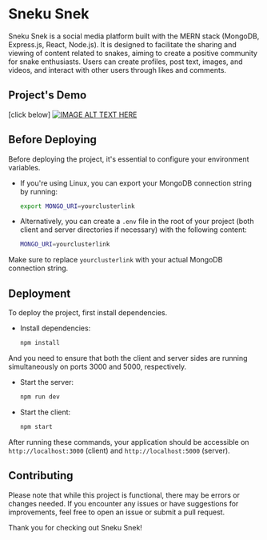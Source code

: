 # Sneku Snek

Sneku Snek is a social media platform built with the MERN stack (MongoDB, Express.js, React, Node.js). It is designed to facilitate the sharing and viewing of content related to snakes, aiming to create a positive community for snake enthusiasts. Users can create profiles, post text, images, and videos, and interact with other users through likes and comments.

## Project's Demo

[click below]
[![IMAGE ALT TEXT HERE](https://www.youtube.com/watch?v=C_ogE2Rrx9A/0.jpg)](https://www.youtube.com/watch?v=C_ogE2Rrx9A)

## Before Deploying

Before deploying the project, it's essential to configure your environment variables. 

- If you're using Linux, you can export your MongoDB connection string by running:

  ```bash
  export MONGO_URI=yourclusterlink
  ```

- Alternatively, you can create a `.env` file in the root of your project (both client and server directories if necessary) with the following content:

  ```bash
  MONGO_URI=yourclusterlink
  ```

Make sure to replace `yourclusterlink` with your actual MongoDB connection string.

## Deployment

To deploy the project, first install dependencies.

- Install dependencies:

  ```bash
  npm install
  ```

And you need to ensure that both the client and server sides are running simultaneously on ports 3000 and 5000, respectively.

- Start the server:

  ```bash
  npm run dev
  ```

- Start the client:

  ```bash
  npm start
  ```

After running these commands, your application should be accessible on `http://localhost:3000` (client) and `http://localhost:5000` (server).

## Contributing

Please note that while this project is functional, there may be errors or changes needed. If you encounter any issues or have suggestions for improvements, feel free to open an issue or submit a pull request.

Thank you for checking out Sneku Snek!
